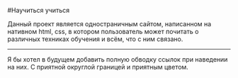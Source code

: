 #Научиться учиться

Данный проект является одностраничным сайтом, написанном на нативном html, css, в котором пользователь может почитать о различных техниках обучения и всём, что с ним связано.

---

Я бы хотел в будущем добавить полную обводку ссылок при наведении на них. С приятной округлой границей и приятным цветом.

